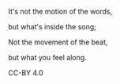 It's not the motion of the words,

but what's inside the song;

Not the movement of the beat,

but what you feel along.

CC-BY 4.0
